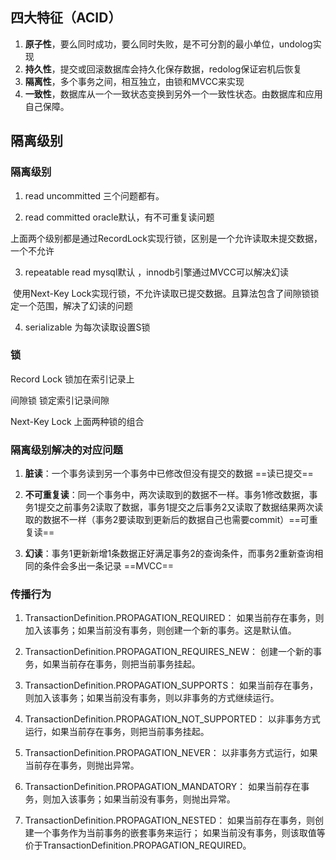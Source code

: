 ## 四大特征（ACID）

1. **原子性**，要么同时成功，要么同时失败，是不可分割的最小单位，undolog实现
2. **持久性**，提交或回滚数据库会持久化保存数据，redolog保证宕机后恢复
3. **隔离性**，多个事务之间，相互独立，由锁和MVCC来实现
4. **一致性**，数据库从一个一致状态变换到另外一个一致性状态。由数据库和应用自己保障。

## 隔离级别

### 隔离级别

1. read uncommitted 三个问题都有。

2. read committed   oracle默认，有不可重复读问题

​	上面两个级别都是通过RecordLock实现行锁，区别是一个允许读取未提交数据，一个不允许

3. repeatable read    mysql默认 ，innodb引擎通过MVCC可以解决幻读

​	使用Next-Key Lock实现行锁，不允许读取已提交数据。且算法包含了间隙锁锁定一个范围，解决了幻读的问题

4. serializable 为每次读取设置S锁

### 锁

Record Lock 锁加在索引记录上

间隙锁 锁定索引记录间隙

Next-Key Lock 上面两种锁的组合

### 隔离级别解决的对应问题

1. **脏读**：一个事务读到另一个事务中已修改但没有提交的数据  ==读已提交==

2. **不可重复读**：同一个事务中，两次读取到的数据不一样。事务1修改数据，事务1提交之前事务2读取了数据，事务1提交之后事务2又读取了数据结果两次读取的数据不一样（事务2要读取到更新后的数据自己也需要commit）==可重复读==

3. **幻读**：事务1更新新增1条数据正好满足事务2的查询条件，而事务2重新查询相同的条件会多出一条记录 ==MVCC==

### 传播行为

1. TransactionDefinition.PROPAGATION_REQUIRED：
   如果当前存在事务，则加入该事务；如果当前没有事务，则创建一个新的事务。这是默认值。

2. TransactionDefinition.PROPAGATION_REQUIRES_NEW：
   创建一个新的事务，如果当前存在事务，则把当前事务挂起。

3. TransactionDefinition.PROPAGATION_SUPPORTS：
   如果当前存在事务，则加入该事务；如果当前没有事务，则以非事务的方式继续运行。

4. TransactionDefinition.PROPAGATION_NOT_SUPPORTED：
   以非事务方式运行，如果当前存在事务，则把当前事务挂起。

5. TransactionDefinition.PROPAGATION_NEVER：
   以非事务方式运行，如果当前存在事务，则抛出异常。

6. TransactionDefinition.PROPAGATION_MANDATORY：
   如果当前存在事务，则加入该事务；如果当前没有事务，则抛出异常。

7. TransactionDefinition.PROPAGATION_NESTED：
   如果当前存在事务，则创建一个事务作为当前事务的嵌套事务来运行；
   如果当前没有事务，则该取值等价于TransactionDefinition.PROPAGATION_REQUIRED。

